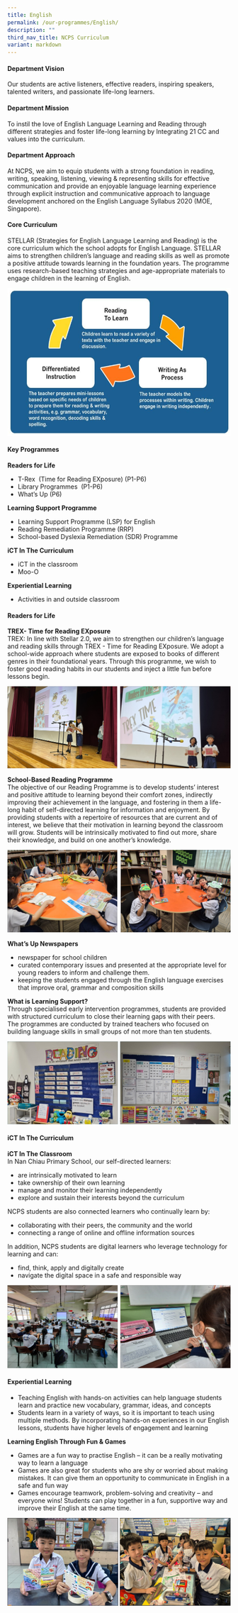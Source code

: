 ```yaml
---
title: English
permalink: /our-programmes/English/
description: ""
third_nav_title: NCPS Curriculum
variant: markdown
---
```

#### **Department Vision** 

Our students are active listeners, effective readers, inspiring speakers, talented writers, and passionate life-long learners.

#### **Department Mission**  

To instil the love of English Language Learning and Reading through different strategies and foster life-long learning by Integrating 21 CC and values into the curriculum.

#### **Department Approach**  
   
At NCPS, we aim to equip students with a strong foundation in reading, writing, speaking, listening, viewing &amp; representing skills for effective communication and provide an enjoyable language learning experience through explicit instruction and communicative approach to language development anchored on the English Language Syllabus 2020 (MOE, Singapore).

#### **Core Curriculum**  

STELLAR (Strategies for English Language Learning and Reading) is the core
curriculum which the school adopts for English Language. STELLAR aims to
strengthen children’s language and reading skills as well as promote a
positive attitude towards learning in the foundation years. The programme
uses research-based teaching strategies and age-appropriate materials to
engage children in the learning of English.

![](/images/Our%20Curriculum_English/engstellar.jpg)


#### **Key Programmes**  
   
**Readers for Life**<br>
<ul>
  <li>T-Rex&nbsp; (Time for Reading EXposure) (P1-P6)</li>
  <li>Library Programmes&nbsp; (P1-P6)</li>
  <li>What’s Up (P6)</li>
</ul>  


**Learning Support Programme**

* Learning Support Programme (LSP) for English
* Reading Remediation Programme (RRP)
* School-based Dyslexia Remediation (SDR) Programme 

**iCT In The Curriculum**

* iCT in the classroom
* Moo-O

**Experiential Learning**
* Activities in and outside classroom

#### Readers for Life
**TREX- Time for Reading EXposure**<br>
TREX: In line with Stellar 2.0, we aim to strengthen our children’s language and reading skills through TREX - Time for Reading EXposure. We adopt a school-wide approach where students are exposed to books of different genres in their foundational years. Through this programme, we wish to foster good reading habits in our students and inject a little fun before lessons begin.

![](/images/Our%20Curriculum_English/Trex_2025.jpg)


**School-Based Reading Programme**<br>
The objective of our Reading Programme is to develop students’ interest and positive attitude to
learning beyond their comfort zones, indirectly improving their achievement in the language, and
fostering in them a life-long habit of self-directed learning for information and enjoyment. By
providing students with a repertoire of resources that are current and of interest, we believe that
their motivation in learning beyond the classroom will grow. Students will be intrinsically motivated
to find out more, share their knowledge, and build on one another’s knowledge.

![](/images/Our%20Curriculum_English/Reading_2025.jpg)

**What’s Up Newspapers**<br>
* newspaper for school children<br>
* curated contemporary issues and presented at the appropriate level for young readers to inform and challenge them.<br> 
* keeping the students engaged through the English language exercises that improve oral, grammar and composition skills

**What is Learning Support?**<br>
Through specialised early intervention programmes, students are provided with structured curriculum to close their learning gaps with their peers.<br>
The programmes are conducted by trained teachers who focused on building language skills in small groups of not more than ten students.

![](/images/Our%20Curriculum_English/Eng_LSP01.jpg)

#### iCT In The Curriculum

**iCT In The Classroom**<br>
In Nan Chiau Primary School, our self-directed learners:<br>
* are intrinsically motivated to learn<br>
* take ownership of their own learning<br>
* manage and monitor their learning independently<br>
* explore and sustain their interests beyond the curriculum

NCPS students are also connected learners who continually learn by:<br>
* collaborating with their peers, the community and the world<br>
* connecting a range of online and offline information sources

In addition, NCPS students are digital learners who leverage
technology for learning and can:<br>
* find, think, apply and digitally create<br>
* navigate the digital space in a safe and responsible way

![](/images/Our%20Curriculum_English/Eng_ICT01.jpg)

#### Experiential Learning

* Teaching English with hands-on activities can help language students learn and practice new vocabulary, grammar, ideas, and concepts <br>
* Students learn in a variety of ways, so it is important to teach using multiple methods.&nbsp;By incorporating hands-on experiences in our English lessons, students have higher levels of engagement and learning
 

**Learning English Through Fun &amp; Games** 

* Games are a fun way to practise English – it can be a really motivating way to learn a language<br>
* Games are also great for students who are shy or worried about making mistakes. It can give them an opportunity to communicate in English in a safe and fun way<br>
* Games encourage teamwork, problem-solving and creativity – and everyone wins! Students can play together in a fun, supportive way and improve their English at the same time.

![](/images/Our%20Curriculum_English/Eng_FunAndGames01.jpg)